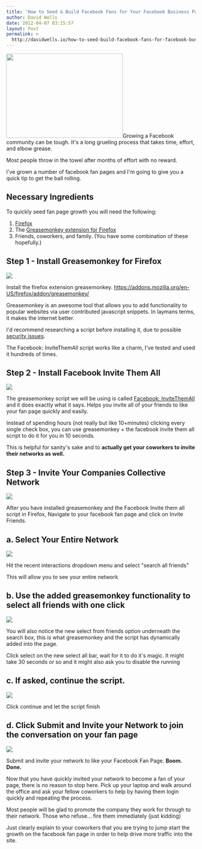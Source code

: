 ```yaml
---
title: 'How to Seed & Build Facebook Fans for Your Facebook Business Page'
author: David Wells
date: 2012-04-07 03:15:57
layout: Post
permalink: >
  http://davidwells.io/how-to-seed-build-facebook-fans-for-facebook-business-pages/
---
```

<a href="http://www.davidwells.tv/wp-content/uploads/2012/04/facebookgrow.png"><img class="size-full wp-image-4268 alignright" title="facebookgrow" src="http://www.davidwells.tv/wp-content/uploads/2012/04/facebookgrow.png" alt="" width="310" height="224" /></a>Growing a Facebook community can be tough. It's a long grueling process that takes time, effort, and elbow grease.
<div class="LessonContent">
<div class="LessonSummary">

Most people throw in the towel after months of effort with no reward.

I've grown a number of facebook fan pages and I'm going to give you a quick tip to get the ball rolling.

</div>
<div class="LessonStep top">
<h2 class="StepTitle">Necessary Ingredients</h2>
To quickly seed fan page growth you will need the following:
<ol>
	<li><a href="http://www.mozilla.org/en-US/firefox/fx/" target="_blank">Firefox</a></li>
	<li>The <a href="https://addons.mozilla.org/en-US/firefox/addon/greasemonkey/" target="_blank">Greasemonkey extension for Firefox</a></li>
	<li>Friends, coworkers, and family. (You have some combination of these hopefully.)</li>
</ol>
</div>
<div class="LessonStep top">
<h2 class="StepTitle">Step 1 - Install Greasemonkey for Firefox</h2>
<div class="StepImage"> <img src="http://www.davidwells.tv/wp-content/uploads/2012/04/Step_1_-_Install_Greasemonkey_for_Firefox.png"/></div>
<div class="StepInstructions">

Install the firefox extension greasemonkey. https://addons.mozilla.org/en-US/firefox/addon/greasemonkey/

Greasemonkey is an awesome tool that allows you to add functionality to popular websites via user contributed javascript snippets. In laymans terms, it makes the internet better.

I'd recommend researching a script before installing it, due to possible <a href="http://www.firefoxfacts.com/2007/07/09/greasemonkey-security-issues/">security issues</a>.

The Facebook: InviteThemAll script works like a charm, I've tested and used it hundreds of times.

</div>
</div>
<div class="LessonStep top">
<h2 class="StepTitle">Step 2 - Install Facebook Invite Them All</h2>
<div class="StepImage"> <img src="http://www.davidwells.tv/wp-content/uploads/2012/04/Step_2_-_Install_Facebook_Invite_Them_All.png"/></div>
<div class="StepInstructions">

The greasemonkey script we will be using is called <a href="http://userscripts.org/scripts/show/89653">Facebook: InviteThemAll</a> and it does exactly what it says. Helps you invite all of your friends to like your fan page quickly and easily.

Instead of spending hours (not really but like 10+minutes) clicking every single check box, you can use greasemonkey + the facebook invite them all script to do it for you in 10 seconds.

This is helpful for sanity's sake and to <strong>actually get your coworkers to invite their networks as well.</strong>

</div>
</div>
<div class="LessonStep top">
<h2 class="StepTitle">Step 3 - Invite Your Companies Collective Network</h2>
<div class="StepImage"> <img src="http://www.davidwells.tv/wp-content/uploads/2012/04/Step_3_-_Invite_Your_Companies_Collective_Network.png"/></div>
<div class="StepInstructions">

After you have installed greasemonkey and the Facebook Invite them all script in Firefox, Navigate to your facebook fan page and click on Invite Friends.

</div>
</div>
<div class="LessonStep top">
<h2 class="StepTitle">a. Select Your Entire Network</h2>
<div class="StepImage"> <img src="http://www.davidwells.tv/wp-content/uploads/2012/04/a._Select_Your_Entire_Network.png"/></div>
<div class="StepInstructions">

Hit the recent interactions dropdown menu and select "search all friends"

This will allow you to see your entire network

</div>
</div>
<div class="LessonStep top">
<h2 class="StepTitle">b. Use the added greasemonkey functionality to select all friends with one click</h2>
<div class="StepImage"> <img src="http://www.davidwells.tv/wp-content/uploads/2012/04/b._Use_the_added_greasemonkey_functionality_to_select_all_friends_with_one_click.png"/></div>
<div class="StepInstructions">

You will also notice the new select from friends option underneath the search box, this is what greasemonkey and the script has dynamically added into the page.

Click select on the new select all bar, wait for it to do it's magic. It might take 30 seconds or so and it might also ask you to disable the running

</div>
</div>
<div class="LessonStep top">
<h2 class="StepTitle">c. If asked, continue the script.</h2>
<div class="StepImage"> <img src="http://www.davidwells.tv/wp-content/uploads/2012/04/c._If_asked__continue_the_script..png"/></div>
<div class="StepInstructions">

Click continue and let the script finish

</div>
</div>
<div class="LessonStep top">
<h2 class="StepTitle">d. Click Submit and Invite your Network to join the conversation on your fan page</h2>
<div class="StepImage"> <img src="http://www.davidwells.tv/wp-content/uploads/2012/04/d._Click_Submit_and_Invite_your_Network_to_join_the_conversation_on_your_fan_page.png"/></div>
<div class="StepInstructions">

Submit and invite your network to like your Facebook Fan Page. <strong>Boom. Done.</strong>

Now that you have quickly invited your network to become a fan of your page, there is no reason to stop here. Pick up your laptop and walk around the office and ask your fellow coworkers to help by having them login quickly and repeating the process.

Most people will be glad to promote the company they work for through to their network. Those who refuse... fire them immediately (just kidding)

Just clearly explain to your coworkers that you are trying to jump start the growth on the facebook fan page in order to help drive more traffic into the site.

</div>
</div>
</div>
